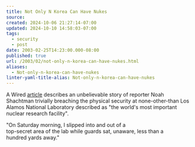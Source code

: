 ```yaml
---
title: Not Only N Korea Can Have Nukes
source: 
created: 2024-10-06 21:27:14-07:00
updated: 2024-10-10 14:58:03-07:00
tags:
  - security
  - post
date: 2003-02-25T14:23:00.000-08:00
published: true
url: /2003/02/not-only-n-korea-can-have-nukes.html
aliases:
  - Not-only-n-korea-can-have-nukes
linter-yaml-title-alias: Not-only-n-korea-can-have-nukes
---
```



A Wired [article](https://www.wired.com/news/conflict/0,2100,57792,00.html) describes an unbelievable story of reporter Noah Shachtman trivially breaching the physical security at none-other-than Los Alamos National Laboratory described as "the world's most important nuclear research facility".  
  
"On Saturday morning, I slipped into and out of a  
top-secret area of the lab while guards sat, unaware, less than a  
hundred yards away."